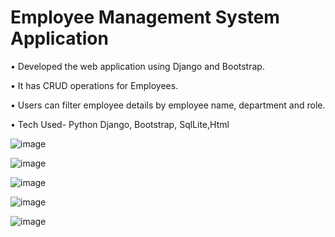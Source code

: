 ﻿# Employee Management System Application
 
• Developed the web application using Django and Bootstrap.

• It has CRUD operations for Employees.

• Users can filter employee details by employee name, department and role.

• Tech Used- Python Django, Bootstrap, SqlLite,Html



![image](https://user-images.githubusercontent.com/111970636/205283724-81c2cce5-e77e-4396-91bf-b450c751dce0.png)

![image](https://user-images.githubusercontent.com/111970636/205283826-1af00953-7ebc-422b-a051-859bdd2787b1.png)

![image](https://user-images.githubusercontent.com/111970636/205283875-cfcddf8e-dff8-4623-9021-b7076249c9f1.png)

![image](https://user-images.githubusercontent.com/111970636/205283943-861d54ac-401d-43f3-9718-56578bdf6a54.png)

![image](https://user-images.githubusercontent.com/111970636/205284065-ed25b7f3-ba3d-44e4-ae8c-d93151447373.png)
